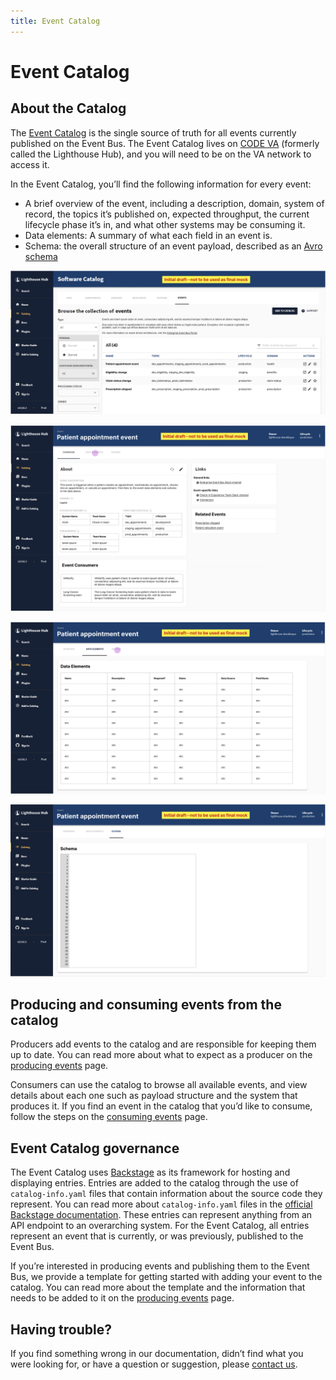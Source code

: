 ```yaml
---
title: Event Catalog
---
```


# Event Catalog

## About the Catalog

The [Event Catalog](https://hub.lighthouse.va.gov) is the single source of truth for all events currently published on the Event Bus. The Event Catalog lives on [CODE VA](https://hub.lighthouse.va.gov) (formerly called the Lighthouse Hub), and you will need to be on the VA network to access it.

In the Event Catalog, you’ll find the following information for every event:

- A brief overview of the event, including a description, domain, system of record, the topics it’s published on, expected throughput, the current lifecycle phase it’s in, and what other systems may be consuming it. 
- Data elements: A summary of what each field in an event is.
- Schema: the overall structure of an event payload, described as an [Avro schema](https://docs.oracle.com/cd/E26161_02/html/GettingStartedGuide/avroschemas.html)

![Catalog Page](img/catalog-page.png)

![Overview Page](img/overview-page.png)

![Data Elements Page](img/data-elements-page.png)

![Schema Page](img/schema-page.png)

## Producing and consuming events from the catalog

Producers add events to the catalog and are responsible for keeping them up to date. You can read more about what to expect as a producer on the [producing events](produce-events.md) page.

Consumers can use the catalog to browse all available events, and view details about each one such as payload structure and the system that produces it. If you find an event in the catalog that you’d like to consume, follow the steps on the [consuming events](consume-events.md) page.

## Event Catalog governance

The Event Catalog uses <a href="https://backstage.io/" target="_blank">Backstage</a> as its framework for hosting and displaying entries. Entries are added to the catalog through the use of `catalog-info.yaml` files that contain information about the source code they represent. You can read more about `catalog-info.yaml` files in the <a href="https://backstage.io/docs/features/software-catalog/descriptor-format" target="_blank">official Backstage documentation</a>. These entries can represent anything from an API endpoint to an overarching system. For the Event Catalog, all entries represent an event that is currently, or was previously, published to the Event Bus.

If you’re interested in producing events and publishing them to the Event Bus, we provide a template for getting started with adding your event to the catalog. You can read more about the template and the information that needs to be added to it on the [producing events](produce-events.md) page.

## Having trouble?

If you find something wrong in our documentation, didn’t find what you were looking for, or have a question or suggestion, please [contact us](get-support.md).

